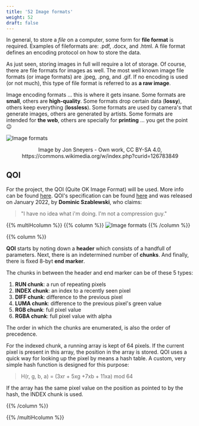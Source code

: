```yaml
---
title: '52 Image formats'
weight: 52
draft: false
---
```


In general, to store a *file* on a computer, some form for **file format** is required. Examples of fileformats are: .pdf, .docx, and .html. A file format defines an encoding protocol on how to store the data. 

As just seen, storing images in full will require a lot of storage. Of course, there are file formats for images as well. The most well known image file formats (or image formats) are .jpeg, .png, and .gif. If no encoding is used (or not much), this type of file format is referred to as **a raw image**.

Image encoding formats ... this is where it gets insane. Some formats are **small**, others are **high-quality**. Some formats drop certain data (**lossy**), others keep everything (**lossless**). Some formats are used by camera's that generate images, others are generated by artists. Some formats are intended for **the web**, others are specially for **printing** ... you get the point :wink:


![Image formats](/img/500/Image_formats_by_scope.png)
<center>Image by Jon Sneyers - Own work, CC BY-SA 4.0, https://commons.wikimedia.org/w/index.php?curid=126783849</center>

## QOI

For the project, the QOI (Quite OK Image Format) will be used. More info can be found [here](https://qoiformat.org/). QOI's specification can be found [here](https://qoiformat.org/qoi-specification.pdf) and was released on January 2022, by **Dominic Szablewski**, who claims:

> "I have no idea what i'm doing. I'm not a compression guy."

{{% multiHcolumn %}}
{{% column %}}
![Image formats](/img/500/qoi.png)
{{% /column %}}

{{% column %}}

**QOI** starts by noting down a **header** which consists of a handfull of parameters. Next, there is an indetermined number of **chunks**. And finally, there is fixed 8-byt **end marker**.

The chunks in between the header and end marker can be of these 5 types:

1. **RUN chunk**: a run of repeating pixels
0. **INDEX chunk**: an index to a recently seen pixel
0. **DIFF chunk**: difference to the previous pixel
0. **LUMA chunk**: difference to the previous pixel's green value
0. **RGB chunk**: full pixel value
0. **RGBA chunk**: full pixel value with alpha

The order in which the chunks are enumerated, is also the order of precedence.

For the indexed chunk, a running array is kept of 64 pixels. If the current pixel is present in this array, the position in the array is stored. QOI uses a quick way for looking up the pixel by means a hash table. A custom, very simple hash function is designed for this purpose:

> H(r, g, b, a) = (3xr + 5xg +7xb + 11xa) mod 64

If the array has the same pixel value on the position as pointed to by the hash, the INDEX chunk is used.

{{% /column %}}

{{% /multiHcolumn %}}